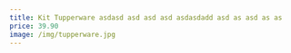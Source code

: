 ```yaml
---
title: Kit Tupperware asdasd asd asd asd asdasdadd asd as asd as as
price: 39.90
image: /img/tupperware.jpg
---
```

